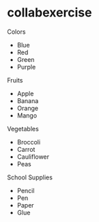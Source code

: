 # collabexercise

Colors
- Blue
- Red
- Green
- Purple

Fruits
- Apple
- Banana
- Orange
- Mango

Vegetables
- Broccoli
- Carrot
- Cauliflower
- Peas

School Supplies
- Pencil
- Pen
- Paper
- Glue